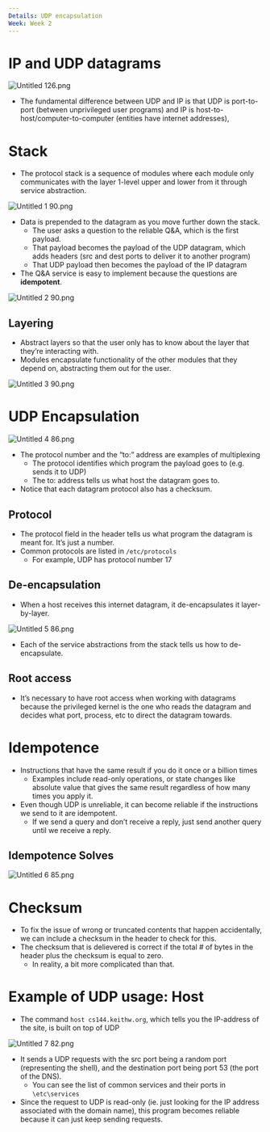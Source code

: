 ```yaml
---
Details: UDP encapsulation
Week: Week 2
---
```

# IP and UDP datagrams

![Untitled 126.png](attachments/Untitled%20126.png)

- The fundamental difference between UDP and IP is that UDP is port-to-port (between unprivileged user programs) and IP is host-to-host/computer-to-computer (entities have internet addresses),

# Stack

- The protocol stack is a sequence of modules where each module only communicates with the layer 1-level upper and lower from it through service abstraction.

![Untitled 1 90.png](attachments/Untitled%201%2090.png)

- Data is prepended to the datagram as you move further down the stack.
    - The user asks a question to the reliable Q&A, which is the first payload.
    - That payload becomes the payload of the UDP datagram, which adds headers (src and dest ports to deliver it to another program)
    - That UDP payload then becomes the payload of the IP datagram
- The Q&A service is easy to implement because the questions are **idempotent**.

![Untitled 2 90.png](attachments/Untitled%202%2090.png)

## Layering

- Abstract layers so that the user only has to know about the layer that they’re interacting with.
- Modules encapsulate functionality of the other modules that they depend on, abstracting them out for the user.

![Untitled 3 90.png](attachments/Untitled%203%2090.png)

# UDP Encapsulation

![Untitled 4 86.png](attachments/Untitled%204%2086.png)

- The protocol number and the “to:” address are examples of multiplexing
    - The protocol identifies which program the payload goes to (e.g. sends it to UDP)
    - The to: address tells us what host the datagram goes to.
- Notice that each datagram protocol also has a checksum.

## Protocol

- The protocol field in the header tells us what program the datagram is meant for. It’s just a number.
- Common protocols are listed in `/etc/protocols`
    - For example, UDP has protocol number 17

## De-encapsulation

- When a host receives this internet datagram, it de-encapsulates it layer-by-layer.

![Untitled 5 86.png](attachments/Untitled%205%2086.png)

- Each of the service abstractions from the stack tells us how to de-encapsulate.

## Root access

- It’s necessary to have root access when working with datagrams because the privileged kernel is the one who reads the datagram and decides what port, process, etc to direct the datagram towards.

# Idempotence

- Instructions that have the same result if you do it once or a billion times
    - Examples include read-only operations, or state changes like absolute value that gives the same result regardless of how many times you apply it.
- Even though UDP is unreliable, it can become reliable if the instructions we send to it are idempotent.
    - If we send a query and don’t receive a reply, just send another query until we receive a reply.

## Idempotence Solves

![Untitled 6 85.png](attachments/Untitled%206%2085.png)

# Checksum

- To fix the issue of wrong or truncated contents that happen accidentally, we can include a checksum in the header to check for this.
- The checksum that is delievered is correct if the total # of bytes in the header plus the checksum is equal to zero.
    - In reality, a bit more complicated than that.

# Example of UDP usage: Host

- The command `host cs144.keithw.org`, which tells you the IP-address of the site, is built on top of UDP

![Untitled 7 82.png](attachments/Untitled%207%2082.png)

- It sends a UDP requests with the src port being a random port (representing the shell), and the destination port being port 53 (the port of the DNS).
    - You can see the list of common services and their ports in `\etc\services`
- Since the request to UDP is read-only (ie. just looking for the IP address associated with the domain name), this program becomes reliable because it can just keep sending requests.